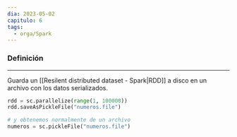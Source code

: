 ```yaml
---
dia: 2023-05-02
capitulo: 6
tags:
  - orga/Spark
---
```

### Definición
---
Guarda un [[Resilent distributed dataset - Spark|RDD]] a disco en un archivo con los datos serializados.

``` python
rdd = sc.parallelize(range(1, 100000))
rdd.saveAsPickleFile("numeros.file")

# y obtenemos normalmente de un archivo
numeros = sc.pickleFile("numeros.file")
```